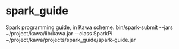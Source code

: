spark_guide
===========

Spark programming guide, in Kawa scheme.
bin/spark-submit --jars ~/project/kawa/lib/kawa.jar --class SparkPi ~/project/kawa/projects/spark_guide/spark-guide.jar
